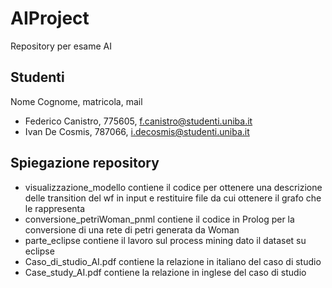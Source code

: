 # AIProject
Repository per esame AI

## Studenti
Nome Cognome, matricola, mail
* Federico Canistro, 775605, f.canistro@studenti.uniba.it
* Ivan De Cosmis, 787066, i.decosmis@studenti.uniba.it

## Spiegazione repository
* visualizzazione_modello contiene il codice per ottenere una descrizione delle transition del wf in input e restituire file da cui ottenere il grafo che le rappresenta
* conversione_petriWoman_pnml contiene il codice in Prolog per la conversione di una rete di petri generata da Woman
* parte_eclipse contiene il lavoro sul process mining dato il dataset su eclipse
* Caso_di_studio_AI.pdf contiene la relazione in italiano del caso di studio
* Case_study_AI.pdf contiene la relazione in inglese del caso di studio

